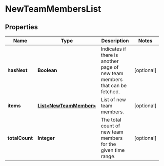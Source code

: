 

# NewTeamMembersList


## Properties

| Name | Type | Description | Notes |
|------------ | ------------- | ------------- | -------------|
|**hasNext** | **Boolean** | Indicates if there is another page of new team members that can be fetched. |  [optional] |
|**items** | [**List&lt;NewTeamMember&gt;**](NewTeamMember.md) | List of new team members. |  [optional] |
|**totalCount** | **Integer** | The total count of new team members for the given time range. |  [optional] |




